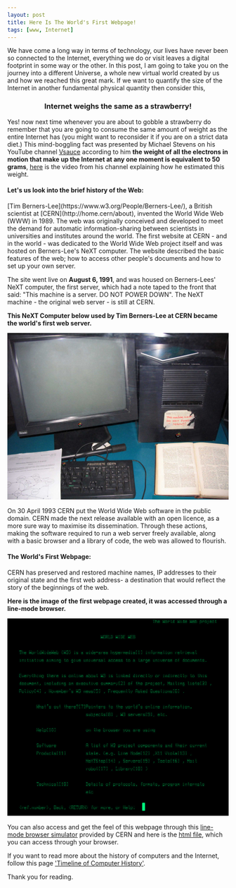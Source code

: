 ```yaml
---
layout: post
title: Here Is The World's First Webpage!
tags: [www, Internet]
---
```


We have come a long way in terms of technology, our lives have never been so connected to the Internet, everything we do or visit leaves a digital footprint in some way or the other. In this post, I am going to take you on the journey into a different Universe, a whole new virtual world created by us and how we reached this great mark. If we want to quantify the size of the Internet in another fundamental physical quantity then consider this,

<center>
<h3>Internet weighs the same as a strawberry!</h3>
</center>

Yes! now next time whenever you are about to gobble a strawberry do remember that you are going to consume the same amount of weight as the entire Internet has (you might want to reconsider it if you are on a strict data diet.) This mind-boggling fact was presented by Michael Stevens on his YouTube channel [Vsauce](https://www.youtube.com/user/Vsauce/videos) according to him __the weight of all the electrons in motion that make up the Internet at any one moment is equivalent to 50 grams__, [here](https://www.youtube.com/watch?v=WaUzu-iksi8) is the video from his channel explaining how he estimated this weight.

<h4>Let's us look into the brief history of the Web:</h4>
[Tim Berners-Lee](https://www.w3.org/People/Berners-Lee/), a British scientist at [CERN](http://home.cern/about), invented the World Wide Web (WWW) in 1989. The web was originally conceived and developed to meet the demand for automatic information-sharing between scientists in universities and institutes around the world.
The first website at CERN - and in the world - was dedicated to the World Wide Web project itself and was hosted on Berners-Lee's NeXT computer. The website described the basic features of the web; how to access other people's documents and how to set up your own server.

The site went live on __August 6, 1991__, and was housed on Berners-Lees' NeXT computer, the first server, which had a note taped to the front that said: "This machine is a server. DO NOT POWER DOWN". The NeXT machine - the original web server - is still at CERN.

__This NeXT Computer below used by Tim Berners-Lee at CERN became the world's first web server.__

![The World's First Web Server](/assets/img/First_Web_Server.jpg "The World's First Web Server")

On 30 April 1993 CERN put the World Wide Web software in the public domain. CERN made the next release available with an open licence, as a more sure way to maximise its dissemination. Through these actions, making the software required to run a web server freely available, along with a basic browser and a library of code, the web was allowed to flourish.


<h4>The World's First Webpage:</h4>
CERN has preserved and restored machine names, IP addresses to their original state and the first web address- a destination that would reflect the story of the beginnings of the web.

__Here is the image of the first webpage created, it was accessed through a line-mode browser.__

![The World's First Webpage](/assets/img/first_web.png "The World's First Webpage")

You can also access and get the feel of this webpage through this [line-mode browser simulator](http://line-mode.cern.ch/www/hypertext/WWW/TheProject.html) provided by CERN and here is the [html file](http://info.cern.ch/hypertext/WWW/TheProject.html), which you can access through your browser.

If you want to read more about the history of computers and the Internet, follow this page ['Timeline of Computer History'](http://www.computerhistory.org/timeline/computers/).

Thank you for reading.
